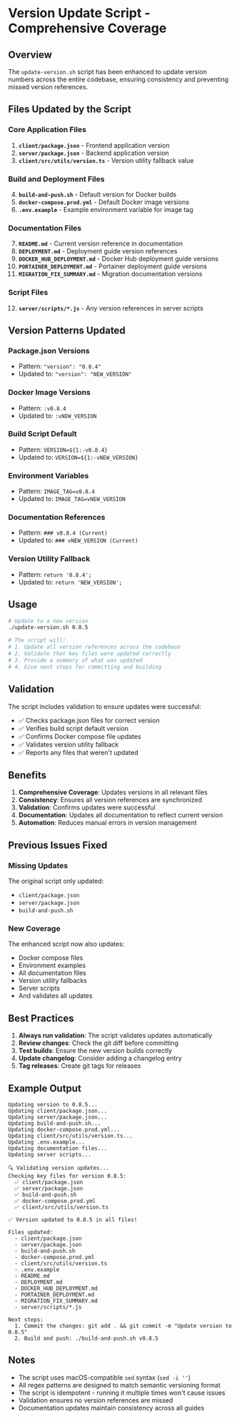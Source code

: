 # Version Update Script - Comprehensive Coverage

## Overview
The `update-version.sh` script has been enhanced to update version numbers across the entire codebase, ensuring consistency and preventing missed version references.

## Files Updated by the Script

### Core Application Files
1. **`client/package.json`** - Frontend application version
2. **`server/package.json`** - Backend application version
3. **`client/src/utils/version.ts`** - Version utility fallback value

### Build and Deployment Files
4. **`build-and-push.sh`** - Default version for Docker builds
5. **`docker-compose.prod.yml`** - Default Docker image versions
6. **`.env.example`** - Example environment variable for image tag

### Documentation Files
7. **`README.md`** - Current version reference in documentation
8. **`DEPLOYMENT.md`** - Deployment guide version references
9. **`DOCKER_HUB_DEPLOYMENT.md`** - Docker Hub deployment guide versions
10. **`PORTAINER_DEPLOYMENT.md`** - Portainer deployment guide versions
11. **`MIGRATION_FIX_SUMMARY.md`** - Migration documentation versions

### Script Files
12. **`server/scripts/*.js`** - Any version references in server scripts

## Version Patterns Updated

### Package.json Versions
- Pattern: `"version": "0.8.4"`
- Updated to: `"version": "NEW_VERSION"`

### Docker Image Versions
- Pattern: `:v0.8.4`
- Updated to: `:vNEW_VERSION`

### Build Script Default
- Pattern: `VERSION=${1:-v0.8.4}`
- Updated to: `VERSION=${1:-vNEW_VERSION}`

### Environment Variables
- Pattern: `IMAGE_TAG=v0.8.4`
- Updated to: `IMAGE_TAG=vNEW_VERSION`

### Documentation References
- Pattern: `### v0.8.4 (Current)`
- Updated to: `### vNEW_VERSION (Current)`

### Version Utility Fallback
- Pattern: `return '0.8.4';`
- Updated to: `return 'NEW_VERSION';`

## Usage

```bash
# Update to a new version
./update-version.sh 0.8.5

# The script will:
# 1. Update all version references across the codebase
# 2. Validate that key files were updated correctly
# 3. Provide a summary of what was updated
# 4. Give next steps for committing and building
```

## Validation

The script includes validation to ensure updates were successful:

- ✅ Checks package.json files for correct version
- ✅ Verifies build script default version
- ✅ Confirms Docker compose file updates
- ✅ Validates version utility fallback
- ✅ Reports any files that weren't updated

## Benefits

1. **Comprehensive Coverage**: Updates versions in all relevant files
2. **Consistency**: Ensures all version references are synchronized
3. **Validation**: Confirms updates were successful
4. **Documentation**: Updates all documentation to reflect current version
5. **Automation**: Reduces manual errors in version management

## Previous Issues Fixed

### Missing Updates
The original script only updated:
- `client/package.json`
- `server/package.json`
- `build-and-push.sh`

### New Coverage
The enhanced script now also updates:
- Docker compose files
- Environment examples
- All documentation files
- Version utility fallbacks
- Server scripts
- And validates all updates

## Best Practices

1. **Always run validation**: The script validates updates automatically
2. **Review changes**: Check the git diff before committing
3. **Test builds**: Ensure the new version builds correctly
4. **Update changelog**: Consider adding a changelog entry
5. **Tag releases**: Create git tags for releases

## Example Output

```
Updating version to 0.8.5...
Updating client/package.json...
Updating server/package.json...
Updating build-and-push.sh...
Updating docker-compose.prod.yml...
Updating client/src/utils/version.ts...
Updating .env.example...
Updating documentation files...
Updating server scripts...

🔍 Validating version updates...
Checking key files for version 0.8.5:
  ✅ client/package.json
  ✅ server/package.json
  ✅ build-and-push.sh
  ✅ docker-compose.prod.yml
  ✅ client/src/utils/version.ts

✅ Version updated to 0.8.5 in all files!

Files updated:
  - client/package.json
  - server/package.json
  - build-and-push.sh
  - docker-compose.prod.yml
  - client/src/utils/version.ts
  - .env.example
  - README.md
  - DEPLOYMENT.md
  - DOCKER_HUB_DEPLOYMENT.md
  - PORTAINER_DEPLOYMENT.md
  - MIGRATION_FIX_SUMMARY.md
  - server/scripts/*.js

Next steps:
  1. Commit the changes: git add . && git commit -m "Update version to 0.8.5"
  2. Build and push: ./build-and-push.sh v0.8.5
```

## Notes

- The script uses macOS-compatible `sed` syntax (`sed -i ''`)
- All regex patterns are designed to match semantic versioning format
- The script is idempotent - running it multiple times won't cause issues
- Validation ensures no version references are missed
- Documentation updates maintain consistency across all guides 